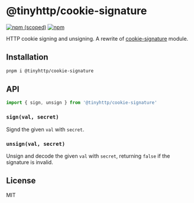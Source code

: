 # @tinyhttp/cookie-signature

[![npm (scoped)](https://img.shields.io/npm/v/@tinyhttp/cookie-signature?style=flat-square)](npmjs.com/package/@tinyhttp/cookie-signature) [![npm](https://img.shields.io/npm/dt/@tinyhttp/cookie-signature?style=flat-square)](npmjs.com/package/@tinyhttp/cookie-signature)

HTTP cookie signing and unsigning. A rewrite of [cookie-signature](https://github.com/tj/node-cookie-signature) module.

## Installation

```sh
pnpm i @tinyhttp/cookie-signature
```

## API

```js
import { sign, unsign } from '@tinyhttp/cookie-signature'
```

### `sign(val, secret)`

Signd the given `val` with `secret`.

### `unsign(val, secret)`

Unsign and decode the given `val` with `secret`, returning `false` if the signature is invalid.

## License

MIT
